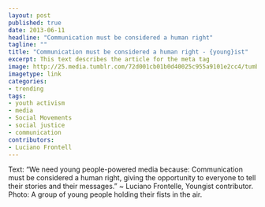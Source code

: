 ```yaml
---
layout: post
published: true
date: 2013-06-11
headline: "Communication must be considered a human right"
tagline: ""
title: "Communication must be considered a human right - {young}ist"
excerpt: This text describes the article for the meta tag
image: http://25.media.tumblr.com/72d001cb01b0d40025c955a9101e2cc4/tumblr_mo8k1ao0DF1sp5io1o1_1280.png
imagetype: link
categories:
- trending
tags:
- youth activism
- media
- Social Movements
- social justice
- communication
contributors:
- Luciano Frontell
---
```

<div class='full-text'>
<p class='first-paragraph'>Text: “We need young people-powered media because: Communication must be considered a human right, giving the opportunity to everyone to tell their stories and their messages.” ~ Luciano Frontelle, Youngist contributor. Photo: A group of young people holding their fists in the air.</p>
</div>
   
